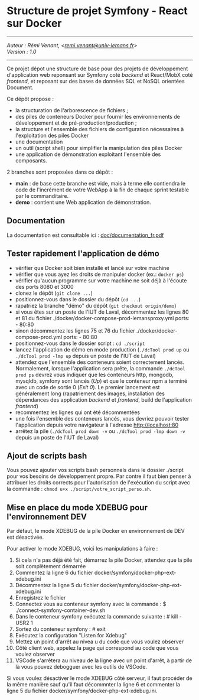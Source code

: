 # Structure de projet Symfony - React sur Docker

---

*Auteur : Rémi Venant, <[remi.venant@univ-lemans.fr](mailto://remi.venant@univ-lemans.fr)>*  
*Version : 1.0*

---

Ce projet dépot une structure de base pour des projets de développement d'application web reponsant sur Symfony coté *backend* et React/MobX coté *frontend*, et reposant sur des bases de données SQL et NoSQL orientées Document.

Ce dépôt propose :
- la structuration de l'arborescence de fichiers ;
- des piles de conteneurs Docker pour fournir les environnements de développement et de pré-production/production ;
- la structure et l'ensemble des fichiers de configuration nécessaires à l'exploitation des piles Docker
- une documentation
- un outil (script shell) pour simplifier la manipulation des piles Docker
- une application de démonstration exploitant l'ensemble des composants.

2 branches sont proposées dans ce dépôt :
- **main** : de base cette branche est vide, mais à terme elle contiendra le code de l'incrément de votre WebApp à la fin de chaque sprint testable par le commanditaire.
- **demo** : contient une Web application de démonstration.

## Documentation

La documentation est consultable ici : [doc/documentation_fr.pdf](./doc/documentation_fr.pdf)

## Tester rapidement l'application de démo

- vérifier que Docker soit bien installé et lancé sur votre machine
- vérifier que vous ayez les droits de manipuler docker (ex.: `docker ps`)
- vérifier qu'aucun programme sur votre machine ne soit déjà à l'écoute des ports 8080 et 3000
- clonez le dépôt (`git clone ...`)
- positionnez-vous dans le dossier du dépôt (`cd ...`)
- rapatriez la branche "démo" du dépôt (`git checkout origin/demo`)
- si vous êtes sur un poste de l'IUT de Laval, décommentez les lignes 80 et 81 du fichier ./docker/docker-compose-prod-lemansproxy.yml
    ports:
      - 80:80
- sinon décommentez les lignes 75 et 76 du fichier ./docker/docker-compose-prod.yml
    ports:
      - 80:80
- positionnez-vous dans le dossier script : `cd ./script`
- lancez l'application de démo en mode production (`./dcTool prod up` ou `./dcTool prod -lmp up` depuis un poste de l'IUT de Laval)
- attendez que l'ensemble des conteneurs soient correctement lancés. Normalement, lorsque l'application sera prête, la commande `./dcTool prod ps` devrez vous indiquer que les conteneurs http, mongodb, mysqldb, symfony sont lancés (*Up*) et que le conteneur npm a terminé avec un code de sortie 0 (*Exit 0*). Le premier lancement est généralement long (rapatriement des images, installation des dépendances des application *backend* et *frontend*, build de l'application *frontend*)
- recommentez les lignes qui ont été décommentées
- une fois l'ensemble des conteneurs lancés, vous devriez pouvoir tester l'application depuis votre navigateur à l'adresse [http://localhost:80](http://localhost:80)
- arrêtez la pile (`./dcTool prod down -v` ou `./dcTool prod -lmp down -v` depuis un poste de l'IUT de Laval)

## Ajout de scripts bash

Vous pouvez ajouter vos scripts bash personnels dans le dossier ./script pour vos besoins de développement propre. Par contre il faut bien penser à attribuer les droits corrects pour l'autorisation de l'exécution du script avec la commande : `chmod u+x ./script/votre_script_perso.sh`. 

## Mise en place du mode XDEBUG pour l'environnement DEV

Par défaut, le mode XDEBUG de la pile Docker en environnement de DEV est désactivée. 

Pour activer le mode XDEBUG, voici les manipulations à faire : 

1. Si cela n'a pas déjà été fait, démarrez la pile Docker, attendez que la pile soit complètement démarrée
2. Commentez la ligne 6 du fichier docker/symfony/docker-php-ext-xdebug.ini
3. Décommentez la ligne 5 du fichier docker/symfony/docker-php-ext-xdebug.ini
4. Enregistrez le fichier
5. Connectez vous au conteneur symfony avec la commande : $ ./connect-symfony-container-dev.sh
6. Dans le conteneur symfony exécutez la commande suivante : # kill -USR2 1
7. Sortez du conteneur symfony : # exit
8. Exécutez la configuration "Listen for Xdebug"
9. Mettez un point d'arrêt au nivea u du code que vous voulez observer
10. Côté client web, appelez la page qui correspond au code que vous voulez observer
11. VSCode s'arrêtera au niveau de la ligne avec un point d'arrêt, à partir de là vous pouvez debogguer avec les outils de VSCode. 

Si vous voulez désactiver le mode XDEBUG côté serveur, il faut procéder de la même manière sauf qu'il faut décommnter la ligne 6 et commenter la ligne 5 du fichier docker/symfony/docker-php-ext-xdebug.ini. 



